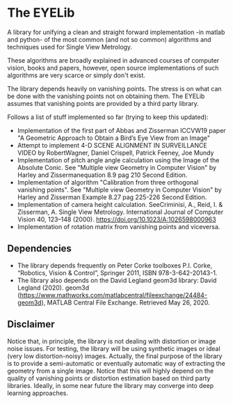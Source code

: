 # The EYELib

A library for unifying a clean and straight forward implementation -in matlab
and python- of the most common (and not so common) algorithms and techniques 
used for Single View Metrology. 

These algorithms are broadly explained in advanced courses of computer 
vision, books and papers, however, open source implementations of such 
algorithms are very scarce or simply don't exist. 

The library depends heavily on vanishing points. The stress is on what can 
be done with the vanishing points not on obtaining them.  The EYELib assumes 
that vanishing points are provided by a third party library. 

Follows a list of stuff implemented so far (trying to keep this updated):
- Implementation of the first part of Abbas and Zisserman ICCVW19 paper 
"A Geometric Approach to Obtain a Bird’s Eye View from an Image"
- Attempt to implement 4-D SCENE ALIGNMENT IN SURVEILLANCE VIDEO by
RobertWagner, Daniel Crispell, Patrick Feeney, Joe Mundy
- Implementation of pitch angle angle calculation using the Image of the 
Absolute Conic. See "Multiple view Geometry in Computer Vision" by Harley 
and Zissermanequation 8.9 pag 210 Second Edition.
- Implementation of algorithm "Calibration from three orthogonal vanishing 
points".  See "Multiple view Geometry in Computer Vision" by Harley and 
Zisserman Example 8.27 pag 225-226 Second Edition.
- Implementation of camera height calculation. SeeCriminisi, A., Reid, I. &
 Zisserman, A. Single View Metrology. International Journal of Computer 
Vision 40, 123–148 (2000). https://doi.org/10.1023/A:1026598000963
- Implementation of rotation matrix from vanishing points and viceversa.

## Dependencies

- The library depends frequently on Peter Corke toolboxes
P.I. Corke, “Robotics, Vision & Control”, Springer 2011, ISBN 978-3-642-20143-1. 
- The library also depends on the David Legland geom3d library:
David Legland (2020). geom3d (https://www.mathworks.com/matlabcentral/fileexchange/24484-geom3d), MATLAB Central File Exchange. Retrieved May 26, 2020.

## Disclaimer

Notice that, in principle, the library is not dealing with distortion or image noise issues. For testing, the library will be using synthetic images or ideal (very low distortion-noisy) images.
Actually, the final purpose of the library is to provide a semi-automatic or eventually automatic way of extracting the geometry from a single image. Notice that this will highly depend on the quality of vanishing points or distortion estimation based on third party libraries. Ideally, in some near future the library may converge into deep learning approaches.
